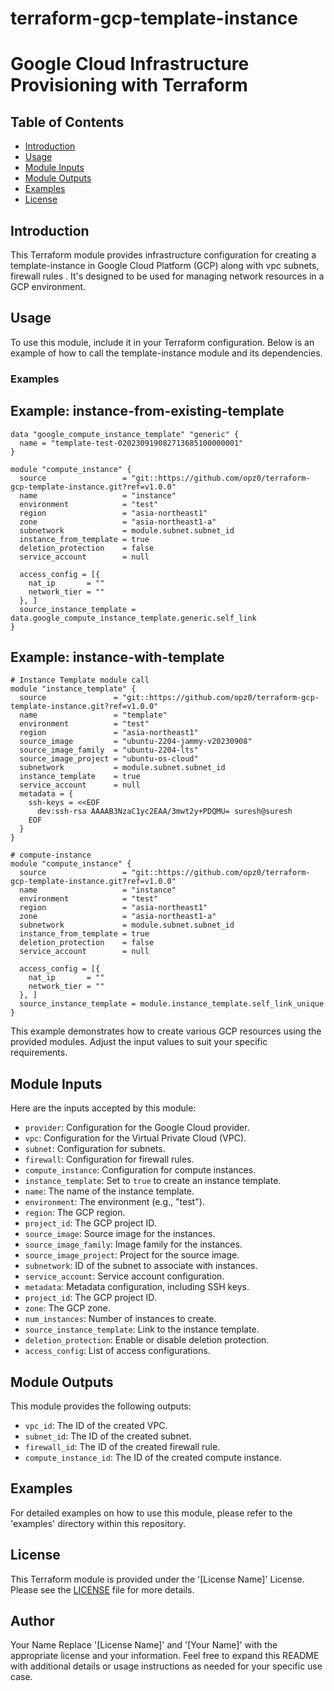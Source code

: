 # terraform-gcp-template-instance
# Google Cloud Infrastructure Provisioning with Terraform

## Table of Contents

- [Introduction](#introduction)
- [Usage](#usage)
- [Module Inputs](#module-inputs)
- [Module Outputs](#module-outputs)
- [Examples](#examples)
- [License](#license)


## Introduction

This Terraform module provides infrastructure configuration for creating a template-instance in Google Cloud Platform (GCP) along with vpc subnets, firewall rules . It's designed to be used for managing network resources in a GCP environment.


## Usage

To use this module, include it in your Terraform configuration. Below is an example of how to call the template-instance module and its dependencies.
### Examples

## Example: instance-from-existing-template
```hcl
data "google_compute_instance_template" "generic" {
  name = "template-test-020230919082713685100000001"
}

module "compute_instance" {
  source                 = "git::https://github.com/opz0/terraform-gcp-template-instance.git?ref=v1.0.0"
  name                   = "instance"
  environment            = "test"
  region                 = "asia-northeast1"
  zone                   = "asia-northeast1-a"
  subnetwork             = module.subnet.subnet_id
  instance_from_template = true
  deletion_protection    = false
  service_account        = null

  access_config = [{
    nat_ip       = ""
    network_tier = ""
  }, ]
  source_instance_template = data.google_compute_instance_template.generic.self_link
}
```

## Example: instance-with-template
```hcl
# Instance Template module call
module "instance_template" {
  source               = "git::https://github.com/opz0/terraform-gcp-template-instance.git?ref=v1.0.0"
  name                 = "template"
  environment          = "test"
  region               = "asia-northeast1"
  source_image         = "ubuntu-2204-jammy-v20230908"
  source_image_family  = "ubuntu-2204-lts"
  source_image_project = "ubuntu-os-cloud"
  subnetwork           = module.subnet.subnet_id
  instance_template    = true
  service_account      = null
  metadata = {
    ssh-keys = <<EOF
      dev:ssh-rsa AAAAB3NzaC1yc2EAA/3mwt2y+PDQMU= suresh@suresh
    EOF
  }
}

# compute-instance
module "compute_instance" {
  source                 = "git::https://github.com/opz0/terraform-gcp-template-instance.git?ref=v1.0.0"
  name                   = "instance"
  environment            = "test"
  region                 = "asia-northeast1"
  zone                   = "asia-northeast1-a"
  subnetwork             = module.subnet.subnet_id
  instance_from_template = true
  deletion_protection    = false
  service_account        = null

  access_config = [{
    nat_ip       = ""
    network_tier = ""
  }, ]
  source_instance_template = module.instance_template.self_link_unique
}
```
This example demonstrates how to create various GCP resources using the provided modules. Adjust the input values to suit your specific requirements.

## Module Inputs

Here are the inputs accepted by this module:

- `provider`: Configuration for the Google Cloud provider.
- `vpc`: Configuration for the Virtual Private Cloud (VPC).
- `subnet`: Configuration for subnets.
- `firewall`: Configuration for firewall rules.
- `compute_instance`: Configuration for compute instances.
- `instance_template`: Set to `true` to create an instance template.
- `name`: The name of the instance template.
- `environment`: The environment (e.g., "test").
- `region`: The GCP region.
- `project_id`: The GCP project ID.
- `source_image`: Source image for the instances.
- `source_image_family`: Image family for the instances.
- `source_image_project`: Project for the source image.
- `subnetwork`: ID of the subnet to associate with instances.
- `service_account`: Service account configuration.
- `metadata`: Metadata configuration, including SSH keys.
- `project_id`: The GCP project ID.
- `zone`: The GCP zone.
- `num_instances`: Number of instances to create.
- `source_instance_template`: Link to the instance template.
- `deletion_protection`: Enable or disable deletion protection.
- `access_config`: List of access configurations.


## Module Outputs

This module provides the following outputs:

- `vpc_id`: The ID of the created VPC.
- `subnet_id`: The ID of the created subnet.
- `firewall_id`: The ID of the created firewall rule.
- `compute_instance_id`: The ID of the created compute instance.

## Examples
For detailed examples on how to use this module, please refer to the 'examples' directory within this repository.

## License
This Terraform module is provided under the '[License Name]' License. Please see the [LICENSE](https://github.com/opz0/terraform-gcp-template-instance/blob/master/LICENSE) file for more details.

## Author
Your Name
Replace '[License Name]' and '[Your Name]' with the appropriate license and your information. Feel free to expand this README with additional details or usage instructions as needed for your specific use case.
